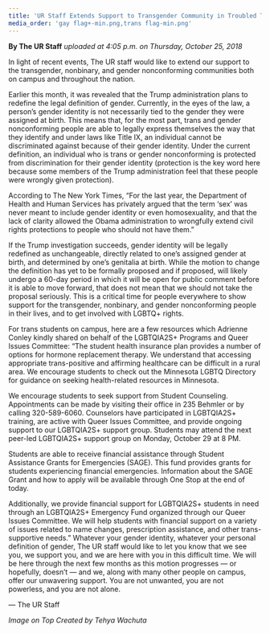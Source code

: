 ```yaml
---
title: 'UR Staff Extends Support to Transgender Community in Troubled Times'
media_order: 'gay flag+-min.png,trans flag-min.png'
---
```


**By The UR Staff** _uploaded at 4:05 p.m. on Thursday, October 25, 2018_

In light of recent events, The UR staff would like to extend our support to the transgender, nonbinary, and gender nonconforming communities both on campus and throughout the nation.

Earlier this month, it was revealed that the Trump administration plans to redefine the legal definition of gender. Currently, in the eyes of the law, a person’s gender identity is not necessarily tied to the gender they were assigned at birth. This means that, for the most part, trans and gender nonconforming people are able to legally express themselves the way that they identify and under laws like Title IX, an individual cannot be discriminated against because of their gender identity. Under the current definition, an individual who is trans or gender nonconforming is protected from discrimination for their gender identity (protection is the key word here because some members of the Trump administration feel that these people were wrongly given protection).

According to The New York Times, “For the last year, the Department of Health and Human Services has privately argued that the term ‘sex’ was never meant to include gender identity or even homosexuality, and that the lack of clarity allowed the Obama administration to wrongfully extend civil rights protections to people who should not have them.”

If the Trump investigation succeeds, gender identity will be legally redefined as unchangeable, directly related to one’s assigned gender at birth, and determined by one’s genitalia at birth. While the motion to change the definition has yet to be formally proposed and if proposed, will likely undergo a 60-day period in which it will be open for public comment before it is able to move forward, that does not mean that we should not take the proposal seriously. This is a critical time for people everywhere to show support for the transgender, nonbinary, and gender nonconforming people in their lives, and to get involved with LGBTQ+ rights.

For trans students on campus, here are a few resources which Adrienne Conley kindly shared on behalf of the LGBTQIA2S+ Programs and Queer Issues Committee:
“The student health insurance plan provides a number of options for hormone replacement therapy. We understand that accessing appropriate trans-positive and affirming healthcare can be difficult in a rural area.  We encourage students to check out the Minnesota LGBTQ Directory for guidance on seeking health-related resources in Minnesota.

We encourage students to seek support from Student Counseling.  Appointments can be made by visiting their office in 235 Behmler or by calling 320-589-6060.  Counselors have participated in LGBTQIA2S+ training, are active with Queer Issues Committee, and provide ongoing support to our LGBTQIA2S+ support group.  Students may attend the next peer-led LGBTQIA2S+ support group on Monday, October 29 at 8 PM.

Students are able to receive financial assistance through Student Assistance Grants for Emergencies (SAGE).  This fund provides grants for students experiencing financial emergencies.  Information about the SAGE Grant and how to apply will be available through One Stop at the end of today.

Additionally, we provide financial support for LGBTQIA2S+ students in need through an LGBTQIA2S+ Emergency Fund organized through our Queer Issues Committee.  We will help students with financial support on a variety of issues related to name changes, prescription assistance, and other trans-supportive needs.”
Whatever your gender identity, whatever your personal definition of gender, The UR staff would like to let you know that we see you, we support you, and we are here with you in this difficult time. We will be here through the next few months as this motion progresses — or hopefully, doesn’t — and we, along with many other people on campus, offer our unwavering support. You are not unwanted, you are not powerless, and you are not alone.

— The UR Staff

_Image on Top Created by Tehya Wachuta_